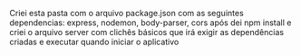 Criei esta pasta com o arquivo package.json com as seguintes dependencias:
    express, nodemon, body-parser, cors
após dei npm install e criei o arquivo server com clichês básicos que irá exigir as dependências criadas e executar quando iniciar o aplicativo
